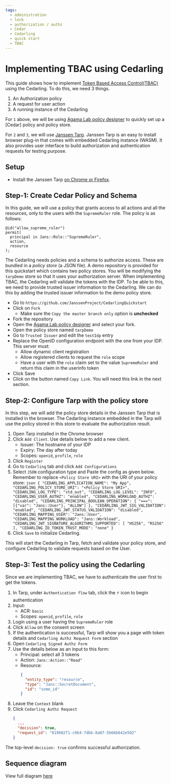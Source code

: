 ```yaml
---
tags:
  - administration
  - lock
  - authorization / authz
  - Cedar
  - Cedarling
  - quick start
  - TBAC
---
```


# Implementing TBAC using Cedarling

This guide shows how to implement 
[Token Based Access Control(TBAC)](./README.md#token-based-access-control-tbac-v-application-asserted-identity) using 
the Cedarling. To do this, we need 3 things. 

1. An Authorization policy
2. A request for user action
3. A running instance of the Cedarling

For `1` above, we will be using [Agama Lab policy designer](https://gluu.org/agama/authorization-policy-designer/) to quickly set up a [Cedar] policy and policy store.

For `2` and `3`, we will use [Janssen Tarp](https://github.com/JanssenProject/jans/blob/main/demos/janssen-tarp/README.md). Janssen Tarp is an easy to install browser plug-in that comes with embedded Cedarling instance (WASM). It also provides user interface to build authorization and authentication requests for testing
purpose.

## Setup

- Install the Janssen Tarp [on Chrome or Firefox](https://github.com/JanssenProject/jans/blob/main/demos/janssen-tarp/README.md#releases).

## Step-1: Create Cedar Policy and Schema

In this guide, we will use a policy that grants access to all actions and all the resources, only to the users with the `SupremeRuler` role. The policy is as follows: 

```
@id("allow_supreme_ruler")
permit(
  principal in Jans::Role::"SupremeRuler",
  action,
  resource
);
```

The Cedarling needs policies and a schema to authorize access. These are bundled in a *policy store* (a JSON file). A demo repository is provided for this quickstart which contains two policy stores. You will be modifying the `tarpDemo` store so that it uses your authorization server. When implementing TBAC, the Cedarling will validate the tokens with the IDP. To be able to this, we need to provide trusted issuer information to the Cedarling. We can do this by adding the trusted issuer information to the demo policy store.

- Go to `https://github.com/JanssenProject/CedarlingQuickstart`
- Click on `Fork`
  - Make sure the `Copy the master branch only` option is **unchecked**
- Fork the repository
- Open the [Agama Lab policy designer](https://cloud.gluu.org/agama-lab/dashboard/policy_store) and select your fork.
- Open the policy store named `tarpDemo`
- Go to `Trusted Issuer` and edit the `testIdp` entry
- Replace the OpenID configuration endpoint with the one from your IDP. This server must:
    - Allow dynamic client registration
    - Allow registered clients to request the `role` scope
    - Have a user with the `role` claim set to the value `SupremeRuler` and return this claim in the userinfo token
- Click Save
- Click on the button named `Copy Link`. You will need this link in the next section.

## Step-2: Configure Tarp with the policy store 

In this step, we will add the policy store details in the Janssen Tarp that is
installed in the browser. The Cedarling instance embedded in the Tarp will
use the policy stored in this store to evaluate the authorization result.

1. Open Tarp installed in the Chrome browser 
2. Click `Add Client`. Use details below to add a new client.
      * Issuer: The hostname of your IDP 
      * Expiry: The day after today 
      * Scopes: `openid`, `profile`, `role`
3. Click `Register`
4. Go to `Cedarling` tab and click `Add Configurations`
5. Select `JSON` configuration type and Paste the config as given below. 
Remember to replace `<Policy Store URI>` with 
the URI of your policy store:
        ```json
            {
              "CEDARLING_APPLICATION_NAME": "My App",
              "CEDARLING_POLICY_STORE_URI": "<Policy Store URI>",
              "CEDARLING_LOG_TYPE": "std_out",
              "CEDARLING_LOG_LEVEL": "INFO",
              "CEDARLING_USER_AUTHZ": "enabled",
              "CEDARLING_WORKLOAD_AUTHZ": "disabled",
              "CEDARLING_PRINCIPAL_BOOLEAN_OPERATION": {
                "===": [{"var": "Jans::User"}, "ALLOW"]
              },
              "CEDARLING_JWT_SIG_VALIDATION": "enabled",
              "CEDARLING_JWT_STATUS_VALIDATION": "disabled",
              "CEDARLING_MAPPING_USER": "Jans::User",
              "CEDARLING_MAPPING_WORKLOAD": "Jans::Workload",
              "CEDARLING_JWT_SIGNATURE_ALGORITHMS_SUPPORTED": [
                "HS256", "RS256"
              ],
              "CEDARLING_ID_TOKEN_TRUST_MODE": "none"
            }
        ```
6.  Click `Save` to initialize Cedarling. 

This will start the Cedarling in Tarp, fetch and validate your policy store, and configure Cedarling to validate requests based on the User. 

## Step-3: Test the policy using the Cedarling

Since we are implementing TBAC, we have to authenticate the user first to get the tokens. 

1. In Tarp, under `Authentication flow` tab, click the ⚡ icon to begin authentication
2. Input:
    * ACR: `basic`
    * Scopes: `openid`, `profile`, `role`
3. Login using a user having the `SupremeRuler` role
4. Click `Allow` on the consent screen
5. If the authentication is successful, Tarp will show you a page with token details and `Cedarling Authz Request Form` section
6. Open `Cedarling Signed Authz Form`
7. Use the details below as an input to this form:
      * Principal: select all 3 tokens
      * Action: `Jans::Action::"Read"`
      * Resource:
        ```json
        {
          "entity_type": "resource",
          "type": "Jans::SecretDocument",
          "id": "some_id"
        }
        ```
8. Leave the `Context` blank
9. Click `Cedarling Authz Request`
      ```json title="Sample Response"
      {
        ...
        "decision": true,
        "request_id": "019602f1-c964-7dbb-8a07-5b66b642e502"
      }
      ```

The top-level `decision: true` confirms successful authorization.

## Sequence diagram

View full diagram [here](https://sequencediagram.org/index.html#initialData=C4S2BsFMAIGFICYEMBO4QDsDm0kYdACqoAOAUGSaqAMYhUbDQBCKA9gO4DOkKl1IOgybEU5Kilr08TAIIBXYAAtoAZV4A3XhVaceKALQA+USQBc0AKKNe0BcrWbbNNhgBmILGVPH7K9ShaKBYAIgCeGEgAtoJw6JCM0ABKkFggXMAoSKCu0GR+joG8xqYWsPGJAJIhuPiONCiQwGS63MUmpBbWwLbwyGiYOABGbGzAGVkk0C7unt6kvor+TsHQAOKWhNAA9ABWeFwGSEvbjRkaAIx7HADWXPlLhUElndAAUgDqANKq82IvYgslQwYBASHQAC8YH1UOhsC12G1DB1AWpgNRcEs2CgQBDsiBcm5wJw-iRFg4AkELBstnsDkcTmdgJdtsdlNjcZAAPwAOj5DwpKwB5h2NHB4CGSBoNy5LgQkAAvHyeaTycsiqsaTt9hhDmylKdIOcrsA2DcEgL1c8USKAN4AIilNCNXAA+qbzRh7RYADyfQhGAC+OkR+mFZUQsMGdiWEIAFCQcRghOCADS4Gg5DDps5seQoZ3pmY9AAewAAlKqjK19BH+nCcCFIHQuASMEA)
